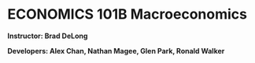 # ECONOMICS 101B Macroeconomics
**Instructor: Brad DeLong**

**Developers: Alex Chan, Nathan Magee, Glen Park, Ronald Walker**